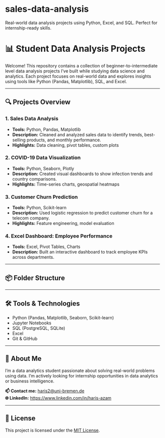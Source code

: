 # sales-data-analysis
Real-world data analysis projects using Python, Excel, and SQL. Perfect for internship-ready skills.
# 📊 Student Data Analysis Projects

Welcome! This repository contains a collection of beginner-to-intermediate level data analysis projects I’ve built while studying data science and analytics. Each project focuses on real-world data and explores insights using tools like Python (Pandas, Matplotlib), SQL, and Excel.

---

## 🔍 Projects Overview

### 1. **Sales Data Analysis**
- **Tools:** Python, Pandas, Matplotlib
- **Description:** Cleaned and analyzed sales data to identify trends, best-selling products, and monthly performance.
- **Highlights:** Data cleaning, pivot tables, custom plots

### 2. **COVID-19 Data Visualization**
- **Tools:** Python, Seaborn, Plotly
- **Description:** Created visual dashboards to show infection trends and country comparisons.
- **Highlights:** Time-series charts, geospatial heatmaps

### 3. **Customer Churn Prediction**
- **Tools:** Python, Scikit-learn
- **Description:** Used logistic regression to predict customer churn for a telecom company.
- **Highlights:** Feature engineering, model evaluation

### 4. **Excel Dashboard: Employee Performance**
- **Tools:** Excel, Pivot Tables, Charts
- **Description:** Built an interactive dashboard to track employee KPIs across departments.

---

## 📦 Folder Structure


---

## 🛠️ Tools & Technologies

- Python (Pandas, Matplotlib, Seaborn, Scikit-learn)
- Jupyter Notebooks
- SQL (PostgreSQL, SQLite)
- Excel
- Git & GitHub

---

## 🎯 About Me

I’m a data analytics student passionate about solving real-world problems using data. I’m actively looking for internship opportunities in data analytics or business intelligence.

**📫 Contact me:** haris2@uni-bremen.de  
**🌐 LinkedIn:** https://www.linkedin.com/in/haris-azam

---

## 📄 License

This project is licensed under the [MIT License](LICENSE).

